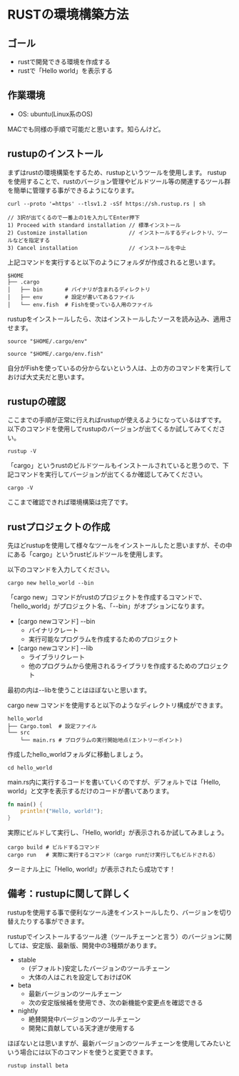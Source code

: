 # RUSTの環境構築方法

## ゴール

- rustで開発できる環境を作成する
- rustで「Hello world」を表示する

## 作業環境

- OS: ubuntu(Linux系のOS)

MACでも同様の手順で可能だと思います。知らんけど。

## rustupのインストール

まずはrustの環境構築をするため、rustupというツールを使用します。
rustupを使用することで、rustのバージョン管理やビルドツール等の関連するツール群を簡単に管理する事ができるようになります。

```rustupのインストールコマンド
curl --proto '=https' --tlsv1.2 -sSf https://sh.rustup.rs | sh

// 3択が出てくるので一番上の1を入力してEnter押下
1) Proceed with standard installation // 標準インストール
2) Customize installation             // インストールするディレクトリ、ツールなどを指定する
3) Cancel installation                // インストールを中止
```

上記コマンドを実行すると以下のようにフォルダが作成されると思います。

```
$HOME
├── .cargo
│   ├── bin       # バイナリが含まれるディレクトリ
│   ├── env       # 設定が書いてあるファイル
│   └── env.fish  # Fishを使っている人用のファイル
```

rustupをインストールしたら、次はインストールしたソースを読み込み、適用させます。

```rustupの読み込み（大体の人はこっち）
source "$HOME/.cargo/env"
```

```rustupの読み込み（Fishを明示的に使う設定した人はこっち）
source "$HOME/.cargo/env.fish"
```

自分がFishを使っているの分からないという人は、上の方のコマンドを実行しておけば大丈夫だと思います。

## rustupの確認

ここまでの手順が正常に行えればrustupが使えるようになっているはずです。
以下のコマンドを使用してrustupのバージョンが出てくるか試してみてください。

```rustupのバージョン確認コマンド
rustup -V
```

「cargo」というrustのビルドツールもインストールされていると思うので、下記コマンドを実行してバージョンが出てくるか確認してみてください。

```cargoのバージョン確認コマンド
cargo -V
```

ここまで確認できれば環境構築は完了です。

## rustプロジェクトの作成

先ほどrustupを使用して様々なツールをインストールしたと思いますが、その中にある「cargo」というrustビルドツールを使用します。

以下のコマンドを入力してください。

```rustプロジェクトの作成
cargo new hello_world --bin
```

「cargo new」コマンドがrustのプロジェクトを作成するコマンドで、「hello_world」がプロジェクト名、「--bin」がオプションになります。

- [cargo newコマンド] --bin
  - バイナリクレート
  - 実行可能なプログラムを作成するためのプロジェクト
- [cargo newコマンド] --lib
  - ライブラリクレート
  - 他のプログラムから使用されるライブラリを作成するためのプロジェクト

最初の内は--libを使うことはほぼないと思います。

cargo new コマンドを使用すると以下のようなディレクトリ構成ができます。

```
hello_world
├── Cargo.toml  # 設定ファイル
└── src
    └── main.rs # プログラムの実行開始地点(エントリーポイント)
```

作成したhello_worldフォルダに移動しましょう。

```
cd hello_world
```

main.rs内に実行するコードを書いていくのですが、デフォルトでは「Hello, world」と文字を表示するだけのコードが書いてあります。

```main.rs
fn main() {
    println!("Hello, world!");
}
```

実際にビルドして実行し、「Hello, world!」が表示されるか試してみましょう。

```
cargo build # ビルドするコマンド
cargo run   # 実際に実行するコマンド（cargo runだけ実行してもビルドされる）
```

ターミナル上に「Hello, world!」が表示されたら成功です！

## 備考：rustupに関して詳しく

rustupを使用する事で便利なツール達をインストールしたり、バージョンを切り替えたりする事ができます。

rustupでインストールするツール達（ツールチェーンと言う）のバージョンに関しては、安定版、最新版、開発中の3種類があります。

- stable
  - (デフォルト)安定したバージョンのツールチェーン
  - 大体の人はこれを設定しておけばOK
- beta
  - 最新バージョンのツールチェーン
  - 次の安定版候補を使用でき、次の新機能や変更点を確認できる
- nightly
  - 絶賛開発中バージョンのツールチェーン
  - 開発に貢献している天才達が使用する

ほぼないとは思いますが、最新バージョンのツールチェーンを使用してみたいという場合には以下のコマンドを使うと変更できます。

```ベータ版のツールチェーンをインストール
rustup install beta
```